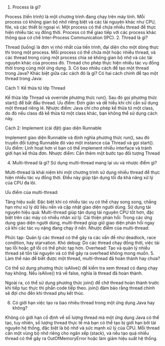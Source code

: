 1. Process là gì?

Process (tiến trình) là một chương trình đang chạy trên máy tính. Mỗi process có không gian bộ nhớ riêng biệt và các tài nguyên khác như CPU, file, và các thiết bị ngoại vi. Một process có thể chứa nhiều thread để thực hiện nhiều tác vụ đồng thời. Process có thể giao tiếp với các process khác thông qua cơ chế Inter-Process Communication (IPC).
2. Thread là gì?

Thread (luồng) là đơn vị nhỏ nhất của tiến trình, đại diện cho một dòng thực thi trong một process. Mỗi process có thể chứa một hoặc nhiều thread, và các thread trong cùng một process chia sẻ không gian bộ nhớ và các tài nguyên khác của process đó. Thread cho phép thực hiện nhiều tác vụ đồng thời trong cùng một ứng dụng.
3. Có bao nhiêu cách để tạo một thread trong Java? Khác biệt giữa các cách đó là gì?
   Có hai cách chính để tạo một thread trong Java:

Cách 1: Kế thừa từ lớp Thread

Kế thừa lớp Thread và override phương thức run(). Sau đó gọi phương thức start() để bắt đầu thread.
Ưu điểm: Đơn giản và dễ hiểu khi chỉ cần sử dụng một thread riêng lẻ.
Nhược điểm: Java chỉ cho phép kế thừa từ một class, do đó nếu class đã kế thừa từ một class khác, bạn không thể sử dụng cách này.


Cách 2: Implement (cài đặt) giao diện Runnable

Implement giao diện Runnable và định nghĩa phương thức run(), sau đó truyền đối tượng Runnable đó vào một instance của Thread và gọi start().
Ưu điểm: Linh hoạt hơn vì bạn có thể implement nhiều interface và tránh giới hạn kế thừa đơn.
Nhược điểm: Cần thêm một bước tạo đối tượng Thread


4. Multi-thread là gì? Sử dụng multi-thread mang lại ưu và nhược điểm gì?

Multi-thread là khái niệm khi một chương trình sử dụng nhiều thread để thực hiện nhiều tác vụ đồng thời. Điều này giúp tận dụng tối đa khả năng xử lý của CPU đa lõi.

Ưu điểm của multi-thread:

Tăng hiệu suất: Đặc biệt khi có nhiều tác vụ có thể chạy song song, chẳng hạn như xử lý dữ liệu nền và cập nhật giao diện người dùng.
Sử dụng tài nguyên hiệu quả: Multi-thread giúp tận dụng tài nguyên CPU tốt hơn, đặc biệt trên các máy có nhiều nhân xử lý.
Cải thiện phản hồi: Trong các ứng dụng giao diện người dùng, multi-thread giúp giữ giao diện phản hồi ngay cả khi các tác vụ nặng đang chạy ở nền.
Nhược điểm của multi-thread:

Phức tạp: Quản lý các thread có thể gây ra các vấn đề như deadlock, race condition, hay starvation.
Khó debug: Do các thread chạy đồng thời, việc tái tạo lỗi hoặc gỡ lỗi có thể phức tạp hơn.
Overhead: Tạo và quản lý nhiều thread sẽ tốn tài nguyên và có thể gây ra overhead không mong muốn.
5. Làm thế nào để biết được một thread, multi-thread đã hoàn thành hay chưa?

Có thể sử dụng phương thức isAlive() để kiểm tra xem thread có đang chạy hay không. Nếu isAlive() trả về false, nghĩa là thread đã hoàn thành.

Ngoài ra, có thể sử dụng phương thức join() để chờ thread hoàn thành trước khi tiếp tục thực thi phần code tiếp theo. join() đảm bảo rằng thread chính sẽ đợi cho đến khi thread phụ kết thúc.


6. Có giới hạn việc tạo ra bao nhiêu thread trong một ứng dụng Java hay không?

Không có giới hạn cố định về số lượng thread mà một ứng dụng Java có thể tạo, tuy nhiên, số lượng thread thực tế mà bạn có thể tạo bị giới hạn bởi tài nguyên hệ thống, đặc biệt là bộ nhớ và sức mạnh xử lý của CPU. Mỗi thread cần một vùng bộ nhớ riêng cho ngăn xếp (stack), và nếu tạo quá nhiều thread có thể gây ra OutOfMemoryError hoặc làm giảm hiệu suất hệ thống.


